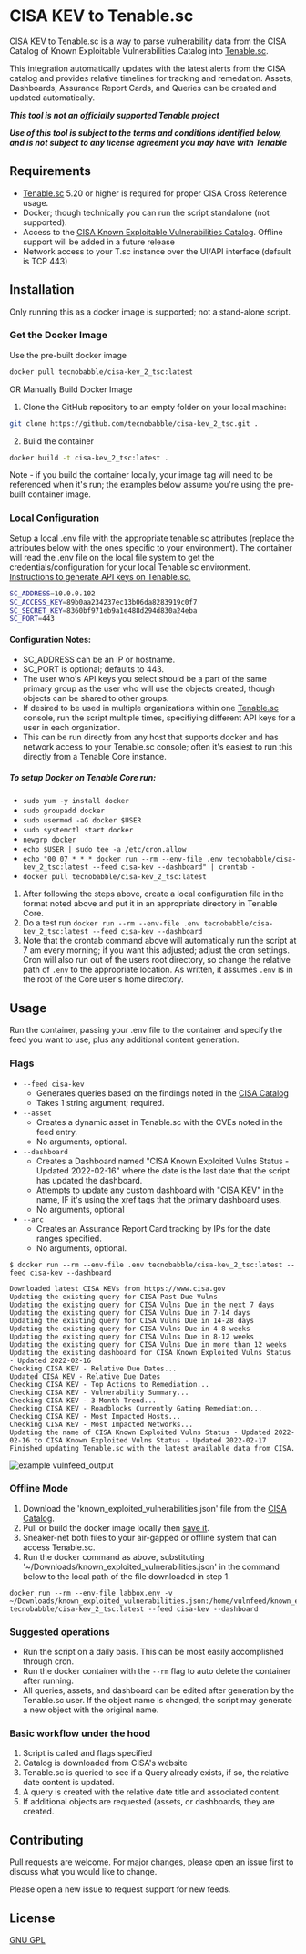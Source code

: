 
# CISA KEV to Tenable.sc

CISA KEV to Tenable.sc is a way to parse vulnerability data from the CISA Catalog of Known Exploitable Vulnerabilities Catalog into [Tenable.sc](https://www.tenable.com/products/tenable-sc).

This integration automatically updates with the latest alerts from the CISA catalog and provides relative timelines for tracking and remedation.  Assets, Dashboards, Assurance Report Cards, and Queries can be created and updated automatically.

***This tool is not an officially supported Tenable project***

***Use of this tool is subject to the terms and conditions identified below, and is not subject to any license agreement you may have with Tenable***

## Requirements
* [Tenable.sc](https://www.tenable.com/products/tenable-sc) 5.20 or higher is required for proper CISA Cross Reference usage.
* Docker; though technically you can run the script standalone (not supported).
* Access to the [CISA Known Exploitable Vulnerabilities Catalog](https://www.cisa.gov/sites/default/files/feeds/known_exploited_vulnerabilities.json).  Offline support will be added in a future release
* Network access to your T.sc instance over the UI/API interface (default is TCP 443)

## Installation
Only running this as a docker image is supported; not a stand-alone script.

### Get the Docker Image

Use the pre-built docker image

```bash
docker pull tecnobabble/cisa-kev_2_tsc:latest
```

OR Manually Build Docker Image

1. Clone the GitHub repository to an empty folder on your local machine:
```bash
git clone https://github.com/tecnobabble/cisa-kev_2_tsc.git .
```
2. Build the container
```bash
docker build -t cisa-kev_2_tsc:latest .
```

Note - if you build the container locally, your image tag will need to be referenced when it's run; the examples below assume you're using the pre-built container image.

### Local Configuration
Setup a local .env file with the appropriate tenable.sc attributes (replace the attributes below with the ones specific to your environment). The container will read the .env file on the local file system to get the credentials/configuration for your local Tenable.sc environment. [Instructions to generate API keys on Tenable.sc.](https://docs.tenable.com/tenablesc/Content/GenerateAPIKey.htm)

```bash
SC_ADDRESS=10.0.0.102
SC_ACCESS_KEY=89b0aa234237ec13b06da8283919c0f7
SC_SECRET_KEY=8360bf971eb9a1e488d294d830a24eba
SC_PORT=443
```


#### Configuration Notes:
* SC_ADDRESS can be an IP or hostname.
* SC_PORT is optional; defaults to 443.
* The user who's API keys you select should be a part of the same primary group as the user who will use the objects created, though objects can be shared to other groups. 
* If desired to be used in multiple organizations within one [Tenable.sc](https://www.tenable.com/products/tenable-sc) console, run the script multiple times, specifiying different API keys for a user in each organization.
* This can be run directly from any host that supports docker and has network access to your Tenable.sc console; often it's easiest to run this directly from a Tenable Core instance.

##### To setup Docker on Tenable Core run:
* `sudo yum -y install docker`
* `sudo groupadd docker`
* `sudo usermod -aG docker $USER`
* `sudo systemctl start docker`
* `newgrp docker`
* `echo $USER | sudo tee -a /etc/cron.allow`
* `echo "00 07 * * * docker run --rm --env-file .env tecnobabble/cisa-kev_2_tsc:latest --feed cisa-kev --dashboard" | crontab -`
* `docker pull tecnobabble/cisa-kev_2_tsc:latest`

1. After following the steps above, create a local configuration file in the format noted above and put it in an appropriate directory in Tenable Core. 
2. Do a test run `docker run --rm --env-file .env tecnobabble/cisa-kev_2_tsc:latest --feed cisa-kev --dashboard`
3. Note that the crontab command above will automatically run the script at 7 am every morning; if you want this adjusted; adjust the cron settings.  Cron will also run out of the users root directory, so change the relative path of `.env` to the appropriate location. As written, it assumes `.env` is in the root of the Core user's home directory.

## Usage

Run the container, passing your .env file to the container and specify the feed you want to use, plus any additional content generation.

### Flags
 - `--feed cisa-kev`
	 - Generates queries based on the findings noted in the [CISA Catalog](https://www.cisa.gov/known-exploited-vulnerabilities-catalog)
	 - Takes 1 string argument; required.  
 -  `--asset`
	 - Creates a dynamic asset in Tenable.sc with the CVEs noted in the feed entry.
	 - No arguments, optional.
 - `--dashboard`
    - Creates a Dashboard named "CISA Known Exploited Vulns Status - Updated 2022-02-16" where the date is the last date that the script has updated the dashboard.
    - Attempts to update any custom dashboard with "CISA KEV" in the name, IF it's using the xref tags that the primary dashboard uses.
    - No arguments, optional
 -  `--arc`
	 - Creates an Assurance Report Card tracking by IPs for the date ranges specified.
	 - No arguments, optional.
	 
```
$ docker run --rm --env-file .env tecnobabble/cisa-kev_2_tsc:latest --feed cisa-kev --dashboard

Downloaded latest CISA KEVs from https://www.cisa.gov
Updating the existing query for CISA Past Due Vulns
Updating the existing query for CISA Vulns Due in the next 7 days
Updating the existing query for CISA Vulns Due in 7-14 days
Updating the existing query for CISA Vulns Due in 14-28 days
Updating the existing query for CISA Vulns Due in 4-8 weeks
Updating the existing query for CISA Vulns Due in 8-12 weeks
Updating the existing query for CISA Vulns Due in more than 12 weeks
Updating the existing dashboard for CISA Known Exploited Vulns Status - Updated 2022-02-16
Checking CISA KEV - Relative Due Dates...
Updated CISA KEV - Relative Due Dates
Checking CISA KEV - Top Actions to Remediation...
Checking CISA KEV - Vulnerability Summary...
Checking CISA KEV - 3-Month Trend...
Checking CISA KEV - Roadblocks Currently Gating Remediation...
Checking CISA KEV - Most Impacted Hosts...
Checking CISA KEV - Most Impacted Networks...
Updating the name of CISA Known Exploited Vulns Status - Updated 2022-02-16 to CISA Known Exploited Vulns Status - Updated 2022-02-17
Finished updating Tenable.sc with the latest available data from CISA.
```
![example vulnfeed_output](https://res.cloudinary.com/salted-security/image/upload/v1645112723/Github/cisa-kev-dashboard_krzshz.png)

### Offline Mode
1. Download the 'known_exploited_vulnerabilities.json' file from the [CISA Catalog](https://www.cisa.gov/known-exploited-vulnerabilities-catalog).  
2. Pull or build the docker image locally then [save it](https://docs.docker.com/engine/reference/commandline/save/).
3. Sneaker-net both files to your air-gapped or offline system that can access Tenable.sc.  
4. Run the docker command as above, substituting '~/Downloads/known_exploited_vulnerabilities.json' in the command below to the local path of the file downloaded in step 1.

```
docker run --rm --env-file labbox.env -v ~/Downloads/known_exploited_vulnerabilities.json:/home/vulnfeed/known_exploited_vulnerabilities.json tecnobabble/cisa-kev_2_tsc:latest --feed cisa-kev --dashboard
```

### Suggested operations
* Run the script on a daily basis.  This can be most easily accomplished through cron.
* Run the docker container with the `--rm` flag to auto delete the container after running.
* All queries, assets, and dashboard can be edited after generation by the Tenable.sc user.  If the object name is changed, the script may generate a new object with the original name.

### Basic workflow under the hood
1. Script is called and flags specified
2. Catalog is downloaded from CISA's website
3. Tenable.sc is queried to see if a Query already exists, if so, the relative date content is updated.
6. A query is created with the relative date title and associated content.
7. If additional objects are requested (assets, or dashboards, they are created.

## Contributing
Pull requests are welcome. For major changes, please open an issue first to discuss what you would like to change.

Please open a new issue to request support for new feeds.

## License
[GNU GPL](https://choosealicense.com/licenses/gpl-3.0/)
